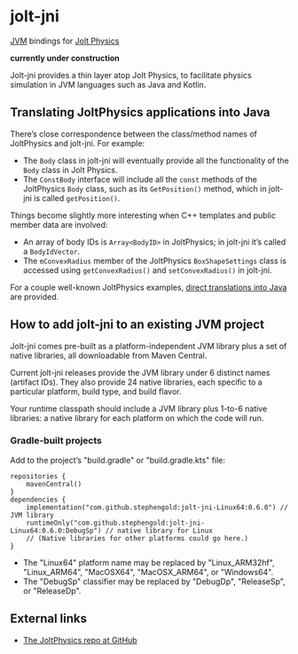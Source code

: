 # jolt-jni

[JVM](https://en.wikipedia.org/wiki/Java_virtual_machine) bindings
for [Jolt Physics](https://jrouwe.github.io/JoltPhysics)

**currently under construction**

Jolt-jni provides a thin layer atop Jolt Physics,
to facilitate physics simulation in JVM languages such as Java and Kotlin.


## Translating JoltPhysics applications into Java

There’s close correspondence between the class/method names
of JoltPhysics and jolt-jni.
For example:

+ The `Body` class in jolt-jni will eventually provide
  all the functionality of the `Body` class in Jolt Physics.
+ The `ConstBody` interface will include all the `const` methods
  of the JoltPhysics `Body` class, such as its `GetPosition()` method,
  which in jolt-jni is called `getPosition()`.

Things become slightly more interesting when C++ templates
and public member data are involved:

+ An array of body IDs is `Array<BodyID>` in JoltPhysics;
  in jolt-jni it’s called a `BodyIdVector`.
+ The `mConvexRadius` member of the JoltPhysics `BoxShapeSettings` class
  is accessed using `getConvexRadius()` and `setConvexRadius()` in jolt-jni.

For a couple well-known JoltPhysics examples,
[direct translations into Java](https://github.com/stephengold/jolt-jni/tree/master/src/test/java/testjoltjni/app)
are provided.


## How to add jolt-jni to an existing JVM project

Jolt-jni comes pre-built as a platform-independent JVM library
plus a set of native libraries, all downloadable from Maven Central.

Current jolt-jni releases provide
the JVM library under 6 distinct names (artifact IDs).
They also provide 24 native libraries,
each specific to a particular platform, build type, and build flavor.

Your runtime classpath should include
a JVM library plus 1-to-6 native libraries:
a native library for each platform on which the code will run.

### Gradle-built projects

Add to the project’s "build.gradle" or "build.gradle.kts" file:

    repositories {
        mavenCentral()
    }
    dependencies {
        implementation("com.github.stephengold:jolt-jni-Linux64:0.6.0") // JVM library
        runtimeOnly("com.github.stephengold:jolt-jni-Linux64:0.6.0:DebugSp") // native library for Linux
        // (Native libraries for other platforms could go here.)
    }

+ The "Linux64" platform name may be replaced by "Linux_ARM32hf", "Linux_ARM64",
  "MacOSX64", "MacOSX_ARM64", or "Windows64".
+ The "DebugSp" classifier
  may be replaced by "DebugDp", "ReleaseSp", or "ReleaseDp".

## External links

+ [The JoltPhysics repo at GitHub](https://github.com/jrouwe/JoltPhysics)

